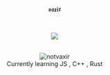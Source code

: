 <p align="center"> 𝖛𝖆𝖝𝖎𝖗 <p align="center">
  
   <br>
<p align="center">  
<img src="https://c.tenor.com/CeiYlOyw55oAAAAi/pokemon-pixel-art.gif">
</p>
<p align="center">
   <br>
   <img src="https://komarev.com/ghpvc/?username=novaxir&color=8E64D0" alt="notvaxir" />
   <br>
   Currently learning JS , C++ , Rust
   

